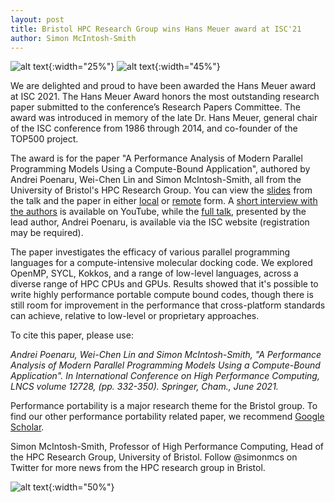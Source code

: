 ```yaml
---
layout: post
title: Bristol HPC Research Group wins Hans Meuer award at ISC'21
author: Simon McIntosh-Smith
---
```



 ![alt text]({{site.url}}/assets/Hans-Meuer-Award-Logo.png "Hans Meuer best paper award"){:width="25%"} ![alt text]({{site.url}}/assets/ISC-21-Logo.png "ISC 2021 logo"){:width="45%"}

We are delighted and proud to have been awarded the Hans Meuer award at ISC 2021. The Hans Meuer Award honors the most outstanding research paper submitted to the conference’s Research Papers Committee. The award was introduced in memory of the late Dr. Hans Meuer, general chair of the ISC conference from 1986 through 2014, and co-founder of the TOP500 project. 

The award is for the paper "A Performance Analysis of Modern Parallel Programming Models Using a Compute-Bound Application", authored by Andrei Poenaru, Wei-Chen Lin and Simon McIntosh-Smith, all from the University of Bristol's HPC Research Group. You can view the [slides]({{site.url}}/assets/ISC-2021-miniBUDE-slides.pdf) from the talk and the paper in either [local]({{site.url}}/assets/ISC-Bristol-Hans-Meueur-award-2021.pdf) or [remote](https://link.springer.com/chapter/10.1007/978-3-030-78713-4_18) form. A [short interview with the authors](https://youtu.be/npAT-6LjFas) is available on YouTube, while the [full talk](https://app.swapcard.com/event/isc-high-performance-2021-digital/planning/UGxhbm5pbmdfNDQ0NzAz), presented by the lead author, Andrei Poenaru, is available via the ISC website (registration may be required).

The paper investigates the efficacy of various parallel programming languages for a compute-intensive molecular docking code. We explored OpenMP, SYCL, Kokkos, and a range of low-level languages, across a diverse range of HPC CPUs and GPUs. Results showed that it's possible to write highly performance portable compute bound codes, though there is still room for improvement in the performance that cross-platform standards can achieve, relative to low-level or proprietary approaches.

To cite this paper, please use:

*Andrei Poenaru, Wei-Chen Lin and Simon McIntosh-Smith, "A Performance Analysis of Modern Parallel Programming Models Using a Compute-Bound Application". In International Conference on High Performance Computing, LNCS volume 12728, (pp. 332-350). Springer, Cham., June 2021.*


Performance portability is a major research theme for the Bristol group. To find our other performance portability related paper, we recommend [Google Scholar](https://scholar.google.co.uk/scholar?hl=en&as_sdt=0%2C5&q=McIntosh-Smith+%22performance+portability%22&btnG=).

Simon McIntosh-Smith, Professor of High Performance Computing, Head of the HPC Research Group, University of Bristol. Follow @simonmcs on Twitter for more news from the HPC research group in Bristol.


![alt text]({{site.url}}/assets/Martin-Schulz-award-presentation.png "Prof. Dr. Martin Schulz announcing the ISC 2021 Hans Meuer best paper award"){:width="50%"} 
